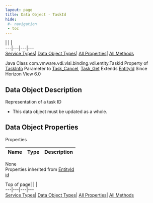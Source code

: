 ```yaml
---
layout: page
title: Data Object - TaskId
hide:
 #- navigation
 - toc
---
```


  
| | |   
---|---|---|---  
[Service Types](index-mo_types.md)| [Data Object Types](index-do_types.md)| [All Properties](index-properties.md)| [All Methods](index-methods.md)  
  



Java Class
    com.vmware.vdi.vlsi.binding.vdi.entity.TaskId
Property of
     [TaskInfo](vdi.task.Task.TaskInfo.md#field_detail)
Parameter to
     [Task_Cancel](vdi.task.Task.md#cancel), [Task_Get](vdi.task.Task.md#get)
Extends
     [EntityId](vdi.EntityId.md)
Since 
    Horizon View 6.0

## Data Object Description 

Representation of a task ID 

  * This data object must be updated as a whole.



## Data Object Properties

Properties

Name |  Type |  Description   
---|---|---  
None  
Properties inherited from [EntityId](vdi.EntityId.md)  
[id](vdi.EntityId.md#id)  
  
  
Top of page| | |   
---|---|---|---  
[Service Types](index-mo_types.md)| [Data Object Types](index-do_types.md)| [All Properties](index-properties.md)| [All Methods](index-methods.md)  
  
  

